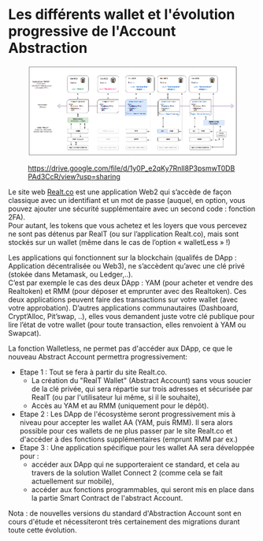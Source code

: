 # Les différents wallet et l'évolution progressive de l'Account Abstraction

<figure><img src="../../.gitbook/assets/image (275).png" alt=""><figcaption><p><a href="https://drive.google.com/file/d/1y0P_e2qKy7Rnll8P3psmwT0DBPAd3CcR/view?usp=sharing">https://drive.google.com/file/d/1y0P_e2qKy7Rnll8P3psmwT0DBPAd3CcR/view?usp=sharing</a></p></figcaption></figure>

Le site web [Realt.co](https://realt.co/) est une application Web2 qui s’accède de façon classique avec un identifiant et un mot de passe (auquel, en option, vous pouvez ajouter une sécurité supplémentaire avec un second code : fonction 2FA).\
Pour autant, les tokens que vous achetez et les loyers que vous percevez ne sont pas détenus par RealT (ou sur l’application Realt.co), mais sont stockés sur un wallet (même dans le cas de l’option « walletLess » !)

Les applications qui fonctionnent sur la blockchain (qualifés de DApp : Application décentralisée ou Web3), ne s’accèdent qu’avec une clé privé (stokée dans Metamask, ou Ledger,..).\
C’est par exemple le cas des deux DApp : YAM (pour acheter et vendre des Realtoken) et RMM (pour déposer et emprunter avec des Realtoken). Ces deux applications peuvent faire des transactions sur votre wallet (avec votre approbation). D’autres applications communautaires (Dashboard, Crypt’Alloc, Pit’swap, ..), elles vous demandent juste votre clé publique pour lire l’état de votre wallet (pour toute transaction, elles renvoient à YAM ou Swapcat).

La fonction Walletless, ne permet pas d'accéder aux DApp, ce que le nouveau Abstract Account permettra progressivement:&#x20;

* Etape 1 : Tout se fera à partir du site Realt.co.&#x20;
  * La création du "RealT Wallet" (Abstract Account) sans vous soucier de la clé privée, qui sera répartie sur trois adresses et sécurisée par RealT (ou par l'utilisateur lui même, si il le souhaite),
  * Accès au YAM et au RMM (uniquement pour le dépôt).
* Etape 2 : Les DApp de l'écosystème seront progressivement mis à niveau pour accepter les wallet AA (YAM, puis RMM). Il sera alors possible pour ces wallets de ne plus passer par le site Realt.co et d'accéder à des fonctions supplémentaires (emprunt RMM par ex.)
* Etape 3 : Une application spécifique pour les wallet AA sera développée pour :&#x20;
  * accéder aux DApp qui ne supporteraient ce standard, et cela au travers de la solution Wallet Connect 2 (comme cela se fait actuellement sur mobile),
  * accéder aux fonctions programmables, qui seront mis en place dans la partie Smart Contract de l'abstract Account.

Nota : de nouvelles versions du standard d'Abstraction Account sont en cours d'étude et nécessiteront très certainement des migrations durant toute cette évolution.
